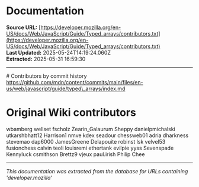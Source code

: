 # Documentation

**Source URL:** [https://developer.mozilla.org/en-US/docs/Web/JavaScript/Guide/Typed_arrays/contributors.txt](https://developer.mozilla.org/en-US/docs/Web/JavaScript/Guide/Typed_arrays/contributors.txt)  
**Last Updated:** 2025-05-24T14:19:24.060Z  
**Extracted:** 2025-05-31 16:59:30

---

\# Contributors by commit history
https://github.com/mdn/content/commits/main/files/en-us/web/javascript/guide/typed\_arrays/index.md

# Original Wiki contributors
wbamberg
wellset
fscholz
Zearin\_Galaurum
Sheppy
danielpmichalski
utkarshbhatt12
Harrison1
nmve
kdex
seadour
chessweb01
adria
dharkness
stevemao
dap6000
JamesGreene
Delapouite
robinst
lsk
velvel53
fusionchess
calvin
teoli
louisremi
ethertank
evilpie
yyss
Sevenspade
Kennyluck
csmithson
Brettz9
vjeux
paul.irish
Philip Chee

---

*This documentation was extracted from the database for URLs containing 'developer.mozilla'*

